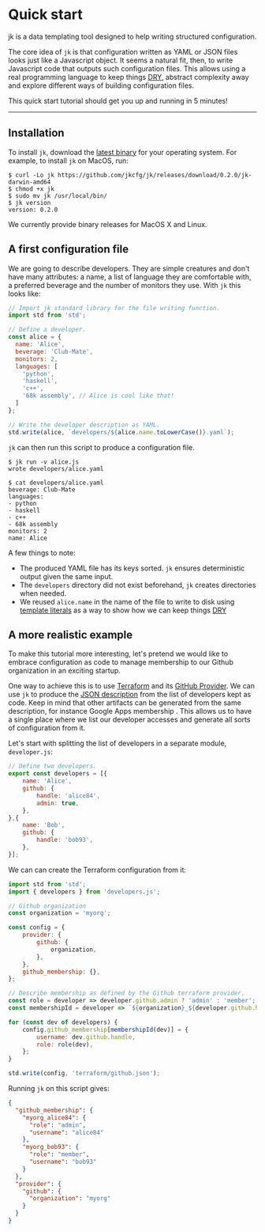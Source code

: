 # Quick start

<p class="uk-text-lead">jk is a data templating tool designed to help writing structured configuration.</p>

The core idea of `jk` is that configuration written as YAML or JSON files
looks just like a Javascript object. It seems a natural fit, then, to write
Javascript code that outputs such configuration files. This allows using a
real programming language to keep things [DRY][dry], abstract complexity away
and explore different ways of building configuration files.

This quick start tutorial should get you up and running in 5 minutes!

[dry]: https://en.wikipedia.org/wiki/Don%27t_repeat_yourself

---

## Installation

To install `jk`, download the [latest binary][latest] for your operating
system. For example, to install `jk` on MacOS, run:

```console
$ curl -Lo jk https://github.com/jkcfg/jk/releases/download/0.2.0/jk-darwin-amd64
$ chmod +x jk
$ sudo mv jk /usr/local/bin/
$ jk version
version: 0.2.0
```

We currently provide binary releases for MacOS X and Linux.

[latest]: https://github.com/jkcfg/jk/releases/latest

## A first configuration file

We are going to describe developers. They are simple creatures and don't have
many attributes: a name, a list of language they are comfortable with, a
preferred beverage and the number of monitors they use. With `jk` this looks
like:

```javascript
// Import jk standard library for the file writing function.
import std from 'std';

// Define a developer.
const alice = {
  name: 'Alice',
  beverage: 'Club-Mate',
  monitors: 2,
  languages: [
    'python',
    'haskell',
    'c++',
    '68k assembly', // Alice is cool like that!
  ]
};

// Write the developer description as YAML.
std.write(alice, `developers/${alice.name.toLowerCase()}.yaml`);
```

`jk` can then run this script to produce a configuration file.

```console
$ jk run -v alice.js
wrote developers/alice.yaml

$ cat developers/alice.yaml
beverage: Club-Mate
languages:
- python
- haskell
- c++
- 68k assembly
monitors: 2
name: Alice
```

A few things to note:

- The produced YAML file has its keys sorted. `jk` ensures deterministic
  output given the same input.
- The `developers` directory did not exist beforehand, `jk` creates
  directories when needed.
- We reused `alice.name` in the name of the file to write to disk using
  [template literals][template] as a way to show how we can keep things
  [DRY][dry]

[template]: https://developer.mozilla.org/en-US/docs/Web/JavaScript/Reference/Template_literals

## A more realistic example

To make this tutorial more interesting, let's pretend we would like to
embrace configuration as code to manage membership to our Github organization
in an exciting startup.

One way to achieve this is to use [Terraform](https://www.terraform.io/) and
its [GitHub Provider][github-provider]. We can use `jk` to produce the [JSON
description][json] from the list of developers kept as code. Keep in mind
that other artifacts can be generated from the same description, for instance
Google Apps membership . This allows us to have a single place where we list
our developer accesses and generate all sorts of configuration from it.

[json]: https://www.terraform.io/docs/configuration/syntax.html#json-syntax
[github-provider]: https://www.terraform.io/docs/providers/github/index.html

Let's start with splitting the list of developers in a separate module,
`developer.js`:

```javascript
// Define two developers.
export const developers = [{
    name: 'Alice',
    github: {
        handle: 'alice84',
        admin: true,
    },
},{
    name: 'Bob',
    github: {
        handle: 'bob93',
    },
}];
```

We can can create the Terraform configuration from it:

```javascript
import std from 'std';
import { developers } from 'developers.js';

// Github organization
const organization = 'myorg';

const config = {
    provider: {
        github: {
            organization,
        },
    },
    github_membership: {},
};

// Describe membership as defined by the Github terraform provider.
const role = developer => developer.github.admin ? 'admin' : 'member';
const membershipId = developer => `${organization}_${developer.github.handle}`;

for (const dev of developers) {
    config.github_membership[membershipId(dev)] = {
        username: dev.github.handle,
        role: role(dev),
    };
}

std.write(config, 'terraform/github.json');
```

Running `jk` on this script gives:

```json
{
  "github_membership": {
    "myorg_alice84": {
      "role": "admin",
      "username": "alice84"
    },
    "myorg_bob93": {
      "role": "member",
      "username": "bob93"
    }
  },
  "provider": {
    "github": {
      "organization": "myorg"
    }
  }
}
```
